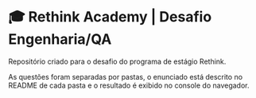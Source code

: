 # 🎓 Rethink Academy | Desafio Engenharia/QA
Repositório criado para o desafio do programa de estágio Rethink.

As questões foram separadas por pastas, o enunciado está descrito no README de cada pasta e o resultado é exibido no console do navegador.
